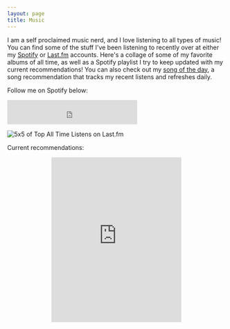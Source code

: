 ```yaml
---
layout: page
title: Music
---
```


I am a self proclaimed music nerd, and I love listening to all types of music! You can find some of the stuff I've been listening to recently over at either my [Spotify](https://open.spotify.com/user/1246063368) or [Last.fm](https://www.last.fm/user/jonathanthomas3) accounts. Here's a collage of some of my favorite albums of all time, as well as a Spotify playlist I try to keep updated with my current recommendations! You can also check out my [song of the day](http://jonathoma.github.io/songoftheday), a song recommendation that tracks my recent listens and refreshes daily.


Follow me on Spotify below: 
<iframe src="https://embed.spotify.com/follow/1/?uri=spotify:user:1246063368&size=detail&theme=light" width="300" height="56" scrolling="no" frameborder="0" style="border:none; overflow:hidden;" allowtransparency="true"></iframe>


![5x5 of Top All Time Listens on Last.fm](../public/img/collage.jpeg)


Current recommendations:
<center>
	<iframe src="https://open.spotify.com/embed?uri=spotify:user:1246063368:playlist:4FPHzxa21voxAQeTiHGVuz&theme=white" width="300" height="380" frameborder="0" allowtransparency="true"></iframe>
</center>
